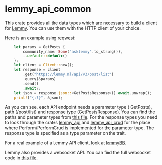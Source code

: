 # lemmy_api_common

This crate provides all the data types which are necessary to build a client for [Lemmy](https://join-lemmy.org/). You can use them with the HTTP client of your choice.

Here is an example using [reqwest](https://crates.io/crates/reqwest):

```rust
    let params = GetPosts {
        community_name: Some("asklemmy".to_string()),
        ..Default::default()
    };
    let client = Client::new();
    let response = client
        .get("https://lemmy.ml/api/v3/post/list")
        .query(&params)
        .send()
        .await?;
    let json = response.json::<GetPostsResponse>().await.unwrap();
    print!("{:?}", &json);
```

As you can see, each API endpoint needs a parameter type ( GetPosts), path (/post/list) and response type (GetPostsResponse). You can find the paths and parameter types from [this file](https://github.com/LemmyNet/lemmy/blob/main/src/api_routes_http.rs). For the response types you need to look through the crates [lemmy_api](https://github.com/LemmyNet/lemmy/tree/main/crates/api/src) and [lemmy_api_crud](https://github.com/LemmyNet/lemmy/tree/main/crates/api_crud/src) for the place where Perform/PerformCrud is implemented for the parameter type. The response type is specified as a type parameter on the trait.

For a real example of a Lemmy API client, look at [lemmyBB](https://github.com/LemmyNet/lemmyBB/tree/main/src/api).

Lemmy also provides a websocket API. You can find the full websocket code in [this file](https://github.com/LemmyNet/lemmy/blob/main/src/api_routes_websocket.rs).
